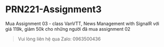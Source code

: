 # PRN221-Assignment3
Mua Assignment 03 - class VanVTT, News Management with SignalR với giá 119k, giảm 50k cho những người đã mua assignment 02

> Vui lòng liên hệ qua Zalo: 0963500436
